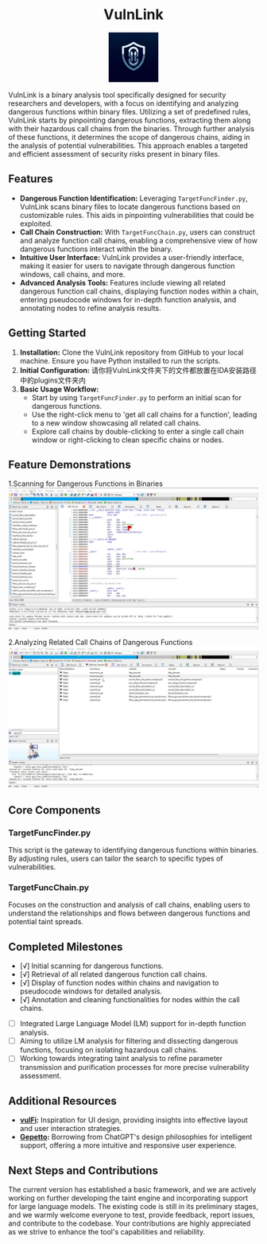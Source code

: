 <h1 align="center">VulnLink</h1>

<p align="center">
  <img src="./docs/pic/vulnlink.png" width="100">
</p>

VulnLink is a binary analysis tool specifically designed for security researchers and developers, with a focus on identifying and analyzing dangerous functions within binary files. Utilizing a set of predefined rules, VulnLink starts by pinpointing dangerous functions, extracting them along with their hazardous call chains from the binaries. Through further analysis of these functions, it determines the scope of dangerous chains, aiding in the analysis of potential vulnerabilities. This approach enables a targeted and efficient assessment of security risks present in binary files.

## Features

- **Dangerous Function Identification:** Leveraging `TargetFuncFinder.py`, VulnLink scans binary files to locate dangerous functions based on customizable rules. This aids in pinpointing vulnerabilities that could be exploited.
- **Call Chain Construction:** With `TargetFuncChain.py`, users can construct and analyze function call chains, enabling a comprehensive view of how dangerous functions interact within the binary.
- **Intuitive User Interface:** VulnLink provides a user-friendly interface, making it easier for users to navigate through dangerous function windows, call chains, and more.
- **Advanced Analysis Tools:** Features include viewing all related dangerous function call chains, displaying function nodes within a chain, entering pseudocode windows for in-depth function analysis, and annotating nodes to refine analysis results.

## Getting Started

1. **Installation:** Clone the VulnLink repository from GitHub to your local machine. Ensure you have Python installed to run the scripts.
2. **Initial Configuration:** 请你将VulnLink文件夹下的文件都放置在IDA安装路径中的plugins文件夹内
3. **Basic Usage Workflow:**
   - Start by using `TargetFuncFinder.py` to perform an initial scan for dangerous functions.
   - Use the right-click menu to 'get all call chains for a function', leading to a new window showcasing all related call chains.
   - Explore call chains by double-clicking to enter a single call chain window or right-clicking to clean specific chains or nodes.

## Feature Demonstrations
1.Scanning for Dangerous Functions in Binaries
![](./docs/pic/scan.gif)

2.Analyzing Related Call Chains of Dangerous Functions
![](./docs/pic/checkcite.gif)

## Core Components

### TargetFuncFinder.py
This script is the gateway to identifying dangerous functions within binaries. By adjusting rules, users can tailor the search to specific types of vulnerabilities.

### TargetFuncChain.py
Focuses on the construction and analysis of call chains, enabling users to understand the relationships and flows between dangerous functions and potential taint spreads.

## Completed Milestones

- [√] Initial scanning for dangerous functions.
- [√] Retrieval of all related dangerous function call chains.
- [√] Display of function nodes within chains and navigation to pseudocode windows for detailed analysis.
- [√] Annotation and cleaning functionalities for nodes within the call chains.
- [ ] Integrated Large Language Model (LM) support for in-depth function analysis.
- [ ] Aiming to utilize LM analysis for filtering and dissecting dangerous functions, focusing on isolating hazardous call chains.
- [ ] Working towards integrating taint analysis to refine parameter transmission and purification processes for more precise vulnerability assessment.
## Additional Resources

- **[vulFi](https://github.com/Accenture/VulFi):** Inspiration for UI design, providing insights into effective layout and user interaction strategies.
- **[Gepetto](https://github.com/JusticeRage/Gepetto):** Borrowing from ChatGPT's design philosophies for intelligent support, offering a more intuitive and responsive user experience.

## Next Steps and Contributions

The current version has established a basic framework, and we are actively working on further developing the taint engine and incorporating support for large language models. The existing code is still in its preliminary stages, and we warmly welcome everyone to test, provide feedback, report issues, and contribute to the codebase. Your contributions are highly appreciated as we strive to enhance the tool's capabilities and reliability.